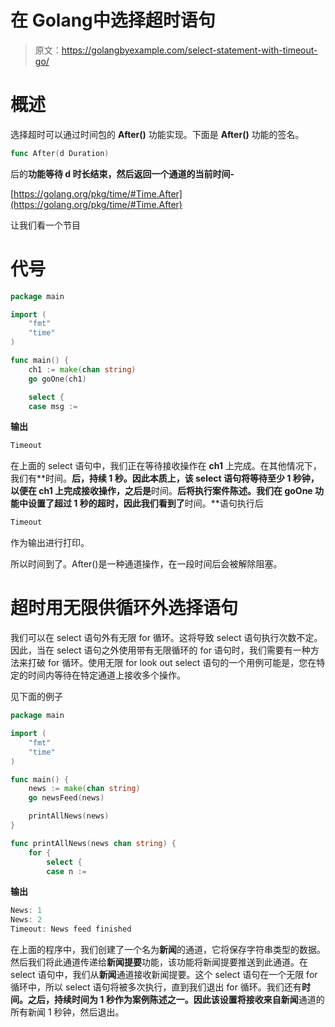 # 在 Golang中选择超时语句

> 原文：<https://golangbyexample.com/select-statement-with-timeout-go/>

# **概述**

选择超时可以通过时间包的 **After()** 功能实现。下面是 **After()** 功能的签名。

```go
func After(d Duration) 
```

后的**功能等待 d 时长结束，然后返回一个通道的当前时间-**

[https://golang.org/pkg/time/#Time.After](https://golang.org/pkg/time/#Time.After)

让我们看一个节目

# **代号**

```go
package main

import (
	"fmt"
	"time"
)

func main() {
	ch1 := make(chan string)
	go goOne(ch1)

	select {
	case msg := 
```

**输出**

```go
Timeout
```

在上面的 select 语句中，我们正在等待接收操作在 **ch1** 上完成。在其他情况下，我们有**时间。**后，持续 1 秒。因此本质上，该 select 语句将等待至少 1 秒钟，以便在 **ch1** 上完成接收操作，之后是**时间。**后将执行案件陈述。我们在 **goOne** 功能中设置了超过 1 秒的超时，因此我们看到了**时间。**语句执行后

```go
Timeout
```

作为输出进行打印。

所以时间到了。After()是一种通道操作，在一段时间后会被解除阻塞。

# **超时用无限供循环外选择语句**

我们可以在 select 语句外有无限 for 循环。这将导致 select 语句执行次数不定。因此，当在 select 语句之外使用带有无限循环的 for 语句时，我们需要有一种方法来打破 for 循环。使用无限 for look out select 语句的一个用例可能是，您在特定的时间内等待在特定通道上接收多个操作。

见下面的例子

```go
package main

import (
	"fmt"
	"time"
)

func main() {
	news := make(chan string)
	go newsFeed(news)

	printAllNews(news)
}

func printAllNews(news chan string) {
	for {
		select {
		case n := 
```

**输出**

```go
News: 1
News: 2
Timeout: News feed finished
```

在上面的程序中，我们创建了一个名为**新闻**的通道，它将保存字符串类型的数据。然后我们将此通道传递给**新闻提要**功能，该功能将新闻提要推送到此通道。在 select 语句中，我们从**新闻**通道接收新闻提要。这个 select 语句在一个无限 for 循环中，所以 select 语句将被多次执行，直到我们退出 for 循环。我们还有**时间。**之后，持续时间为 1 秒作为案例陈述之一。因此该设置将接收来自**新闻**通道的所有新闻 1 秒钟，然后退出。
